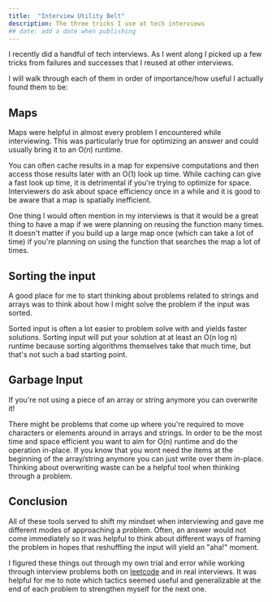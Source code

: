 ```yaml
---
title:  "Interview Utility Belt"
description: The three tricks I use at tech interviews
## date: add a date when publishing
---
```


I recently did a handful of tech interviews. As I went along I picked up a few tricks from failures and successes that I reused at other interviews.

I will walk through each of them in order of importance/how useful I actually found them to be:

## Maps
Maps were helpful in almost every problem I encountered while interviewing. This was particularly true for optimizing an answer and could usually bring it to an O(n) runtime.

You can often cache results in a map for expensive computations and then access those results later with an O(1) look up time. While caching can give a fast look up time, it is detrimental if you're trying to optimize for space. Interviewers do ask about space efficiency once in a while and it is good to be aware that a map is spatially inefficient.

One thing I would often mention in my interviews is that it would be a great thing to have a map if we were planning on reusing the function many times. It doesn't matter if you build up a large map once (which can take a lot of time) if you're planning on using the function that searches the map a lot of times.

## Sorting the input
A good place for me to start thinking about problems related to strings and arrays was to think about how I might solve the problem if the input was sorted.

Sorted input is often a lot easier to problem solve with and yields faster solutions. Sorting input will put your solution at at least an O(n log n) runtime because sorting algorithms themselves take that much time, but that's not such a bad starting point.

## Garbage Input
If you're not using a piece of an array or string anymore you can overwrite it!

There might be problems that come up where you're required to move characters or elements around in arrays and strings. In order to be the most time and space efficient you want to aim for O(n) runtime and do the operation in-place. If you know that you wont need the items at the beginning of the array/string anymore you can just write over them in-place. Thinking about overwriting waste can be a helpful tool when thinking through a problem.

## Conclusion
All of these tools served to shift my mindset when interviewing and gave me different modes of approaching a problem. Often, an answer would not come immediately so it was helpful to think about different ways of framing the problem in hopes that reshuffling the input will yield an "aha!" moment.

I figured these things out through my own trial and error while working through interview problems both on [leetcode](https://leetcode.com/) and in real interviews. It was helpful for me to note which tactics seemed useful and generalizable at the end of each problem to strengthen myself for the next one.

